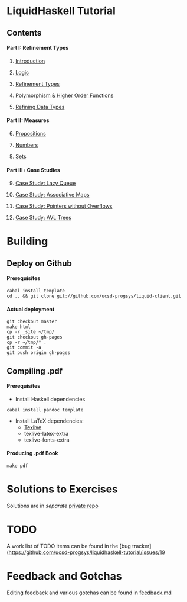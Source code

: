 # LiquidHaskell Tutorial

## Contents

#### Part I: Refinement Types

1. [Introduction](src/01-intro.lhs)

2. [Logic](src/02-logic.lhs)

3. [Refinement Types](src/03-basic.lhs)

4. [Polymorphism & Higher Order Functions](src/04-poly.lhs)

5. [Refining Data Types](src/05-datatypes.lhs)

#### Part II: Measures

6. [Propositions](src/06-measure-bool.lhs)

7. [Numbers](src/07-measure-int.lhs)

8. [Sets](src/08-measure-sets.lhs)


#### Part III : Case Studies

9. [Case Study: Lazy Queue](src/09-case-study-lazy-queues.lhs)

10. [Case Study: Associative Maps](src/10-case-study-associative-maps.lhs)

11. [Case Study: Pointers without Overflows](src/11-case-study-pointers.lhs)

12. [Case Study: AVL Trees](src/12-case-study-AVL.lhs)

# Building

## Deploy on Github

#### Prerequisites

~~~~~
cabal install template
cd .. && git clone git://github.com/ucsd-progsys/liquid-client.git
~~~~~

#### Actual deployment
~~~~~
git checkout master
make html
cp -r _site ~/tmp/
git checkout gh-pages
cp -r ~/tmp/* .
git commit -a
git push origin gh-pages
~~~~~

## Compiling .pdf

#### Prerequisites

* Install Haskell dependencies

~~~~~
cabal install pandoc template
~~~~~

* Install LaTeX dependencies:
   * [Texlive](https://www.tug.org/texlive/)
   * texlive-latex-extra
   * texlive-fonts-extra

#### Producing .pdf Book

~~~~~
make pdf
~~~~~

# Solutions to Exercises

Solutions are in *separate* [private repo](https://github.com/ucsd-progsys/liquidhaskell-tutorial-solutions)

# TODO

A work list of TODO items can be found in the [bug tracker](https://github.com/ucsd-progsys/liquidhaskell-tutorial/issues/19

# Feedback and Gotchas

Editing feedback and various gotchas can be found in [feedback.md](feedback.md)